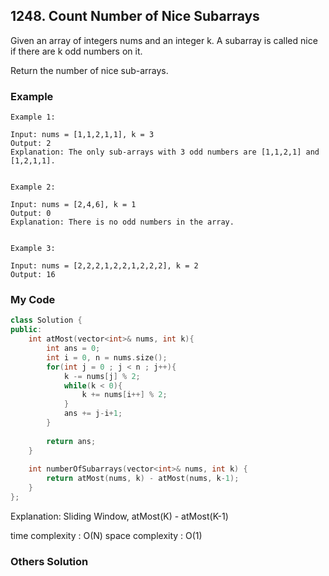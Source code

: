## 1248. Count Number of Nice Subarrays

Given an array of integers nums and an integer k. A subarray is called nice if there are k odd numbers on it.

Return the number of nice sub-arrays.

### Example
```
Example 1:

Input: nums = [1,1,2,1,1], k = 3
Output: 2
Explanation: The only sub-arrays with 3 odd numbers are [1,1,2,1] and [1,2,1,1].


Example 2:

Input: nums = [2,4,6], k = 1
Output: 0
Explanation: There is no odd numbers in the array.


Example 3:

Input: nums = [2,2,2,1,2,2,1,2,2,2], k = 2
Output: 16
```

### My Code
```c++
class Solution {
public:
    int atMost(vector<int>& nums, int k){
        int ans = 0;
        int i = 0, n = nums.size();
        for(int j = 0 ; j < n ; j++){
            k -= nums[j] % 2;
            while(k < 0){
                k += nums[i++] % 2;
            }
            ans += j-i+1;
        }
        
        return ans;
    }
        
    int numberOfSubarrays(vector<int>& nums, int k) {
        return atMost(nums, k) - atMost(nums, k-1);
    }
};
```
Explanation: 
Sliding Window, atMost(K) - atMost(K-1)

time complexity : O(N)
space complexity : O(1)

### Others Solution
```c++
```

